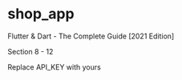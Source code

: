 # shop_app

Flutter & Dart - The Complete Guide [2021 Edition]

Section 8 - 12

Replace API_KEY with yours